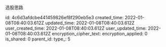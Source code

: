 选股思路

id: 4c6d3afdcbe441459826ef8f290eb5e3
created_time: 2022-01-08T08:40:03.612Z
updated_time: 2022-01-08T08:40:03.612Z
user_created_time: 2022-01-08T08:40:03.612Z
user_updated_time: 2022-01-08T08:40:03.612Z
encryption_cipher_text: 
encryption_applied: 0
is_shared: 0
parent_id: 
type_: 5